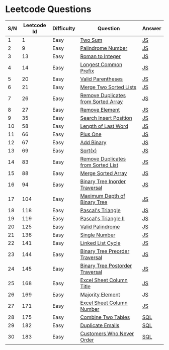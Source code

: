 # Leetcode Questions

| S/N | Leetcode Id | Difficulty | Question                                                                                                  | Answer                                                                                         |
| --- | ----------- | ---------- | --------------------------------------------------------------------------------------------------------- | ---------------------------------------------------------------------------------------------- |
| 1   | 1           | Easy       | [Two Sum](https://leetcode.com/problems/two-sum/)                                                         | [JS](https://github.com/jpranays/Leetcode/blob/master/Easy/TwoSum.js)                          |
| 2   | 9           | Easy       | [Palindrome Number](https://leetcode.com/problems/palindrome-number/)                                     | [JS](https://github.com/jpranays/Leetcode/blob/master/Easy/PalindromeNumber.js)                |
| 3   | 13          | Easy       | [Roman to Integer](https://leetcode.com/problems/roman-to-integer/)                                       | [JS](https://github.com/jpranays/Leetcode/blob/master/Easy/RomanToInteger.js)                  |
| 4   | 14          | Easy       | [Longest Common Prefix](https://leetcode.com/problems/longest-common-prefix/)                             | [JS](https://github.com/jpranays/Leetcode/blob/master/Easy/LongestCommonPrefix.js)             |
| 5   | 20          | Easy       | [Valid Parentheses](https://leetcode.com/problems/valid-parentheses/)                                     | [JS](https://github.com/jpranays/Leetcode/blob/master/Easy/ValidParentheses.js)                |
| 6   | 21          | Easy       | [Merge Two Sorted Lists](https://leetcode.com/problems/merge-two-sorted-lists/)                           | [JS](https://github.com/jpranays/Leetcode/blob/master/Easy/MergeTwoSortedLists.js)             |
| 7   | 26          | Easy       | [Remove Duplicates from Sorted Array](https://leetcode.com/problems/remove-duplicates-from-sorted-array/) | [JS](https://github.com/jpranays/Leetcode/blob/master/Easy/RemoveDuplicatesfromSortedArray.js) |
| 8   | 27          | Easy       | [Remove Element](https://leetcode.com/problems/remove-element/)                                           | [JS](https://github.com/jpranays/Leetcode/blob/master/Easy/RemoveElement.js)                   |
| 9   | 35          | Easy       | [Search Insert Position](https://leetcode.com/problems/search-insert-position/)                           | [JS](https://github.com/jpranays/Leetcode/blob/master/Easy/SearchInsertPosition.js)            |
| 10  | 58          | Easy       | [Length of Last Word](https://leetcode.com/problems/length-of-last-word/)                                 | [JS](https://github.com/jpranays/Leetcode/blob/master/Easy/LengthOfLastWord.js)                |
| 11  | 66          | Easy       | [Plus One](https://leetcode.com/problems/plus-one/)                                                       | [JS](https://github.com/jpranays/Leetcode/blob/master/Easy/PlusOne.js)                         |
| 12  | 67          | Easy       | [Add Binary](https://leetcode.com/problems/add-binary/)                                                   | [JS](https://github.com/jpranays/Leetcode/blob/master/Easy/AddBinary.js)                       |
| 13  | 69          | Easy       | [Sqrt(x)](https://leetcode.com/problems/sqrtx/)                                                           | [JS](https://github.com/jpranays/Leetcode/blob/master/Easy/sqrtx.js)                           |
| 14  | 83          | Easy       | [Remove Duplicates from Sorted List](https://leetcode.com/problems/remove-duplicates-from-sorted-list/)   | [JS](https://github.com/jpranays/Leetcode/blob/master/Easy/RemoveDuplicatesFromSortedList.js)  |
| 15  | 88          | Easy       | [Merge Sorted Array](https://leetcode.com/problems/merge-sorted-array/)                                   | [JS](https://github.com/jpranays/Leetcode/blob/master/Easy/MergeSortedArray.js)                |
| 16  | 94          | Easy       | [Binary Tree Inorder Traversal](https://leetcode.com/problems/binary-tree-inorder-traversal/)             | [JS](https://github.com/jpranays/Leetcode/blob/master/Easy/BinaryTreeInorderTraversal.js)      |
| 17  | 104         | Easy       | [Maximum Depth of Binary Tree](https://leetcode.com/problems/maximum-depth-of-binary-tree/)               | [JS](https://github.com/jpranays/Leetcode/blob/master/Easy/MaximumDepthOfBinaryTree.js)        |
| 18  | 118         | Easy       | [Pascal's Triangle](https://leetcode.com/problems/pascals-triangle/)                                      | [JS](https://github.com/jpranays/Leetcode/blob/master/Easy/PascalTriangle.js)                  |
| 19  | 119         | Easy       | [Pascal's Triangle II](https://leetcode.com/problems/pascals-triangle-ii/)                                | [JS](https://github.com/jpranays/Leetcode/blob/master/Easy/PascalTriangleII.js)                |
| 20  | 125         | Easy       | [Valid Palindrome](https://leetcode.com/problems/valid-palindrome/)                                       | [JS](https://github.com/jpranays/Leetcode/blob/master/Easy/ValidPalindrome.js)                 |
| 21  | 136         | Easy       | [Single Number](https://leetcode.com/problems/single-number/)                                             | [JS](https://github.com/jpranays/Leetcode/blob/master/Easy/SingleNumber.js)                    |
| 22  | 141         | Easy       | [Linked List Cycle](https://leetcode.com/problems/linked-list-cycle/)                                     | [JS](https://github.com/jpranays/Leetcode/blob/master/Easy/LinkedListCycle.js)                 |
| 23  | 144         | Easy       | [Binary Tree Preorder Traversal](https://leetcode.com/problems/binary-tree-preorder-traversal/)           | [JS](https://github.com/jpranays/Leetcode/blob/master/Easy/BinaryTreePreorderTraversal.js)     |
| 24  | 145         | Easy       | [Binary Tree Postorder Traversal](https://leetcode.com/problems/binary-tree-postorder-traversal/)         | [JS](https://github.com/jpranays/Leetcode/blob/master/Easy/BinaryTreePostorderTraversal.js)    |
| 25  | 168         | Easy       | [Excel Sheet Column Title](https://leetcode.com/problems/excel-sheet-column-title/)                       | [JS](https://github.com/jpranays/Leetcode/blob/master/Easy/ExcelSheetColumnTitle.js)           |
| 26  | 169         | Easy       | [Majority Element](https://leetcode.com/problems/majority-element/)                                       | [JS](https://github.com/jpranays/Leetcode/blob/master/Easy/MajorityElement.js)                 |
| 27  | 171         | Easy       | [Excel Sheet Column Number](https://leetcode.com/problems/excel-sheet-column-number/)                     | [JS](https://github.com/jpranays/Leetcode/blob/master/Easy/ExcelSheetColumnNumber.js)          |
| 28  | 175         | Easy       | [Combine Two Tables](https://leetcode.com/problems/combine-two-tables/)                                   | [SQL](https://github.com/jpranays/Leetcode/blob/master/Easy/CombineTwoTables.sql)              |
| 29  | 182         | Easy       | [Duplicate Emails](https://leetcode.com/problems/duplicate-emails/)                                       | [SQL](https://github.com/jpranays/Leetcode/blob/master/Easy/DuplicateEmails.sql)               |
| 30  | 183         | Easy       | [Customers Who Never Order](https://leetcode.com/problems/customers-who-never-order/)                     | [SQL](https://github.com/jpranays/Leetcode/blob/master/Easy/CustomersWhoNeverOrder.sql)        |
